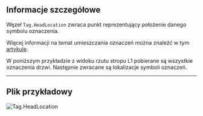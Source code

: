 ## Informacje szczegółowe
Węzeł `Tag.HeadLocation` zwraca punkt reprezentujący położenie danego symbolu oznaczenia.

Więcej informacji na temat umieszczania oznaczeń można znaleźć w tym [artykule](https://help.autodesk.com/view/RVT/2025/PLK/?guid=GUID-555BB05A-3AFB-470D-BA3A-3A6C18ADD2A0).

W poniższym przykładzie z widoku rzutu stropu L1 pobierane są wszystkie oznaczenia drzwi. Następnie zwracane są lokalizacje symboli oznaczeń.
___
## Plik przykładowy

![Tag.HeadLocation](./Revit.Elements.Tag.HeadLocation_img.jpg)
